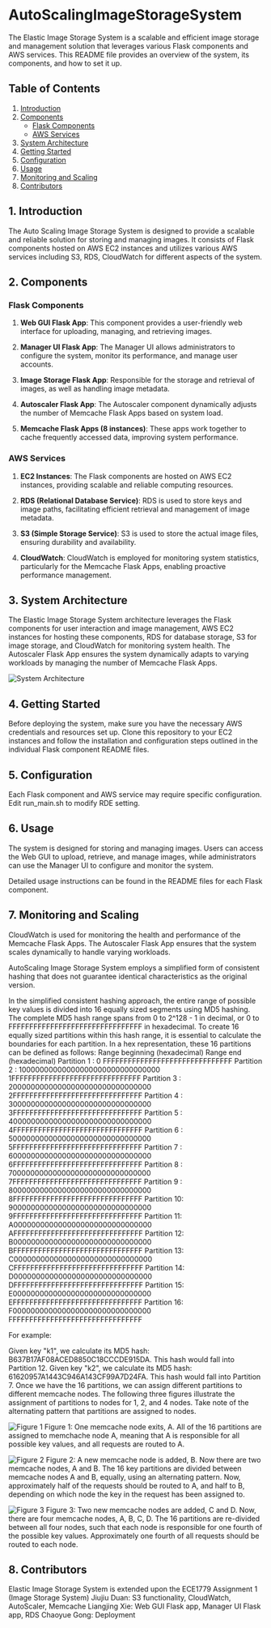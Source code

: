 # AutoScalingImageStorageSystem

The Elastic Image Storage System is a scalable and efficient image storage and management solution that leverages various Flask components and AWS services. This README file provides an overview of the system, its components, and how to set it up.

## Table of Contents

1. [Introduction](#introduction)
2. [Components](#components)
    - [Flask Components](#flask-components)
    - [AWS Services](#aws-services)
3. [System Architecture](#system-architecture)
4. [Getting Started](#getting-started)
5. [Configuration](#configuration)
6. [Usage](#usage)
7. [Monitoring and Scaling](#monitoring-and-scaling)
8. [Contributors](#contributors)

## 1. Introduction

The Auto Scaling Image Storage System is designed to provide a scalable and reliable solution for storing and managing images. It consists of Flask components hosted on AWS EC2 instances and utilizes various AWS services including S3, RDS, CloudWatch for different aspects of the system.

## 2. Components

### Flask Components

1. **Web GUI Flask App**: This component provides a user-friendly web interface for uploading, managing, and retrieving images.

2. **Manager UI Flask App**: The Manager UI allows administrators to configure the system, monitor its performance, and manage user accounts.

3. **Image Storage Flask App**: Responsible for the storage and retrieval of images, as well as handling image metadata.

4. **Autoscaler Flask App**: The Autoscaler component dynamically adjusts the number of Memcache Flask Apps based on system load.

5. **Memcache Flask Apps (8 instances)**: These apps work together to cache frequently accessed data, improving system performance.

### AWS Services

1. **EC2 Instances**: The Flask components are hosted on AWS EC2 instances, providing scalable and reliable computing resources.

2. **RDS (Relational Database Service)**: RDS is used to store keys and image paths, facilitating efficient retrieval and management of image metadata.

3. **S3 (Simple Storage Service)**: S3 is used to store the actual image files, ensuring durability and availability.

4. **CloudWatch**: CloudWatch is employed for monitoring system statistics, particularly for the Memcache Flask Apps, enabling proactive performance management.

## 3. System Architecture

The Elastic Image Storage System architecture leverages the Flask components for user interaction and image management, AWS EC2 instances for hosting these components, RDS for database storage, S3 for image storage, and CloudWatch for monitoring system health. The Autoscaler Flask App ensures the system dynamically adapts to varying workloads by managing the number of Memcache Flask Apps.

![System Architecture](images/system_architecture.png)

## 4. Getting Started

Before deploying the system, make sure you have the necessary AWS credentials and resources set up. Clone this repository to your EC2 instances and follow the installation and configuration steps outlined in the individual Flask component README files.

## 5. Configuration

Each Flask component and AWS service may require specific configuration. Edit run_main.sh to modify RDE setting.

## 6. Usage

The system is designed for storing and managing images. Users can access the Web GUI to upload, retrieve, and manage images, while administrators can use the Manager UI to configure and monitor the system.

Detailed usage instructions can be found in the README files for each Flask component.

## 7. Monitoring and Scaling

CloudWatch is used for monitoring the health and performance of the Memcache Flask Apps. The Autoscaler Flask App ensures that the system scales dynamically to handle varying workloads.

AutoScaling Image Storage System employs a simplified form of consistent hashing that does not guarantee identical characteristics as the original version.

In the simplified consistent hashing approach, the entire range of possible key values is divided into 16 equally sized segments using MD5 hashing. The complete MD5 hash range spans from 0 to 2^128 - 1 in decimal, or 0 to FFFFFFFFFFFFFFFFFFFFFFFFFFFFFFFF in hexadecimal. To create 16 equally sized partitions within this hash range, it is essential to calculate the boundaries for each partition. In a hex representation, these 16 partitions can be defined as follows:
                Range beginning (hexadecimal)           Range end (hexadecimal)
Partition 1	:   0	                                    FFFFFFFFFFFFFFFFFFFFFFFFFFFFFFF
Partition 2	:   10000000000000000000000000000000	    1FFFFFFFFFFFFFFFFFFFFFFFFFFFFFFF
Partition 3	:   20000000000000000000000000000000	    2FFFFFFFFFFFFFFFFFFFFFFFFFFFFFFF
Partition 4	:   30000000000000000000000000000000	    3FFFFFFFFFFFFFFFFFFFFFFFFFFFFFFF
Partition 5	:   40000000000000000000000000000000	    4FFFFFFFFFFFFFFFFFFFFFFFFFFFFFFF
Partition 6	:   50000000000000000000000000000000	    5FFFFFFFFFFFFFFFFFFFFFFFFFFFFFFF
Partition 7	:   60000000000000000000000000000000	    6FFFFFFFFFFFFFFFFFFFFFFFFFFFFFFF
Partition 8	:   70000000000000000000000000000000	    7FFFFFFFFFFFFFFFFFFFFFFFFFFFFFFF
Partition 9	:   80000000000000000000000000000000	    8FFFFFFFFFFFFFFFFFFFFFFFFFFFFFFF
Partition 10:	90000000000000000000000000000000	    9FFFFFFFFFFFFFFFFFFFFFFFFFFFFFFF
Partition 11:	A0000000000000000000000000000000	    AFFFFFFFFFFFFFFFFFFFFFFFFFFFFFFF
Partition 12:	B0000000000000000000000000000000	    BFFFFFFFFFFFFFFFFFFFFFFFFFFFFFFF
Partition 13:	C0000000000000000000000000000000	    CFFFFFFFFFFFFFFFFFFFFFFFFFFFFFFF
Partition 14:	D0000000000000000000000000000000	    DFFFFFFFFFFFFFFFFFFFFFFFFFFFFFFF
Partition 15:	E0000000000000000000000000000000	    EFFFFFFFFFFFFFFFFFFFFFFFFFFFFFFF
Partition 16:	F0000000000000000000000000000000	    FFFFFFFFFFFFFFFFFFFFFFFFFFFFFFFF

For example: 

Given key "k1", we calculate its MD5 hash: B637B17AF08ACED8850C18CCCDE915DA. This hash would fall into Partition 12.
Given key "k2", we calculate its MD5 hash: 61620957A1443C946A143CF99A7D24FA. This hash would fall into Partition 7. 
Once we have the 16 partitions, we can assign different partitions to different memcache nodes. The following three figures illustrate the assignment of partitions to nodes for 1, 2, and 4 nodes. Take note of the alternating pattern that partitions are assigned to nodes.

![Figure 1](images/f1.png)
Figure 1: One memcache node exits, A. All of the 16 partitions are assigned to memchache node A, meaning that A is responsible for all possible key values, and all requests are routed to A. 

![Figure 2](images/f2.png)
Figure 2: A new memcache node is added, B. Now there are two memcache nodes, A and B. The 16 key partitions are divided between memcache nodes A and B, equally, using an alternating pattern. Now, approximately half of the requests should be routed to A, and half to B, depending on which node the key in the request has been assigned to. 

![Figure 3](images/f3.png)
Figure 3: Two new memcache nodes are added, C and D. Now, there are four memcache nodes, A, B, C, D. The 16 partitions are re-divided between all four nodes, such that each node is responsible for one fourth of the possible key values. Approximately one fourth of all requests should be routed to each node. 


## 8. Contributors

Elastic Image Storage System is extended upon the ECE1779 Assignment 1 (Image Storage System)
Jiujiu Duan: S3 functionality, CloudWatch, AutoScaler, Memcache
Liangjing Xie: Web GUI Flask app, Manager UI Flask app, RDS
Chaoyue Gong: Deployment
